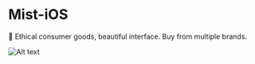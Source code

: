 # Mist-iOS
👗 Ethical consumer goods, beautiful interface. Buy from multiple brands.

![Alt text](https://www.youtube.com/watch?v=-wrPTU5_Awk)
